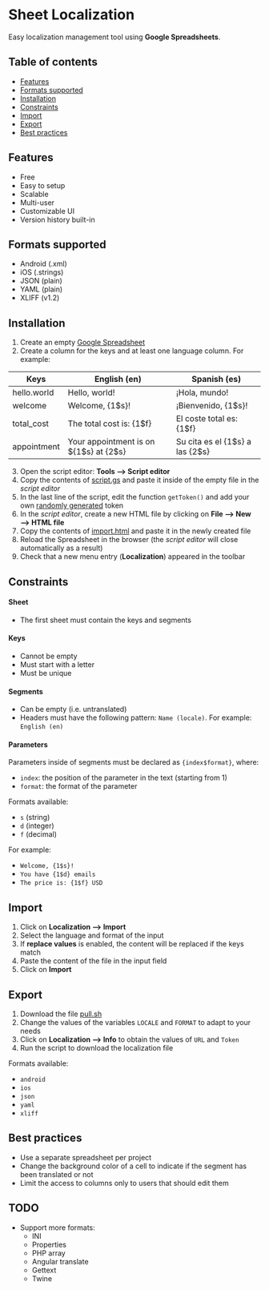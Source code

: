 # Sheet Localization

Easy localization management tool using **Google Spreadsheets**.

## Table of contents
* [Features](README.md#features)
* [Formats supported](README.md#formats-supported)
* [Installation](README.md#installation)
* [Constraints](README.md#constraints)
* [Import](README.md#import)
* [Export](README.md#export)
* [Best practices](README.md#best-practices)

## Features
* Free
* Easy to setup
* Scalable
* Multi-user
* Customizable UI
* Version history built-in

## Formats supported
* Android (.xml)
* iOS (.strings)
* JSON (plain)
* YAML (plain)
* XLIFF (v1.2)

## Installation
1. Create an empty [Google Spreadsheet](https://www.google.com/sheets/about)
2. Create a column for the keys and at least one language column. For example:

| Keys        | English (en)                              | Spanish (es)                         |
|-------------|-------------------------------------------|--------------------------------------|
| hello.world | Hello, world!                             | ¡Hola, mundo!                        |
| welcome     | Welcome, {1$s}!                           | ¡Bienvenido, {1$s}!                  |
| total_cost  | The total cost is: {1$f}                  | El coste total es: {1$f}             |
| appointment | Your appointment is on ${1$s} at {2$s}    | Su cita es el {1$s} a las {2$s}      |

3. Open the script editor: **Tools ⟶ Script editor**
4. Copy the contents of [script.gs](https://raw.githubusercontent.com/mauriciotogneri/sheet-localization/master/script.gs) and paste it inside of the empty file in the *script editor*
5. In the last line of the script, edit the function `getToken()` and add your own [randomly generated](https://www.uuidgenerator.net) token
6. In the *script editor*, create a new HTML file by clicking on **File ⟶ New ⟶ HTML file**
7. Copy the contents of [import.html](https://raw.githubusercontent.com/mauriciotogneri/sheet-localization/master/import.html) and paste it in the newly created file
8. Reload the Spreadsheet in the browser (the *script editor* will close automatically as a result)
9. Check that a new menu entry (**Localization**) appeared in the toolbar

## Constraints

#### Sheet
* The first sheet must contain the keys and segments

#### Keys
* Cannot be empty
* Must start with a letter
* Must be unique

#### Segments
* Can be empty (i.e. untranslated)
* Headers must have the following pattern: `Name (locale)`. For example: `English (en)`

#### Parameters
Parameters inside of segments must be declared as `{index$format}`, where:
* `index`: the position of the parameter in the text (starting from 1)
* `format`: the format of the parameter

Formats available:
* `s` (string)
* `d` (integer)
* `f` (decimal)

For example:
* `Welcome, {1$s}!`
* `You have {1$d} emails`
* `The price is: {1$f} USD`

## Import

1. Click on **Localization ⟶ Import**
2. Select the language and format of the input
3. If **replace values** is enabled, the content will be replaced if the keys match
4. Paste the content of the file in the input field
5. Click on **Import**

## Export

1. Download the file [pull.sh](https://raw.githubusercontent.com/mauriciotogneri/sheet-localization/master/pull.sh)
2. Change the values of the variables `LOCALE` and `FORMAT` to adapt to your needs
3. Click on **Localization ⟶ Info** to obtain the values of `URL` and `Token`
4. Run the script to download the localization file

Formats available:
* `android`
* `ios`
* `json`
* `yaml`
* `xliff`

## Best practices
* Use a separate spreadsheet per project
* Change the background color of a cell to indicate if the segment has been translated or not
* Limit the access to columns only to users that should edit them

## TODO
* Support more formats:
	- INI
	- Properties
	- PHP array
	- Angular translate
	- Gettext
	- Twine